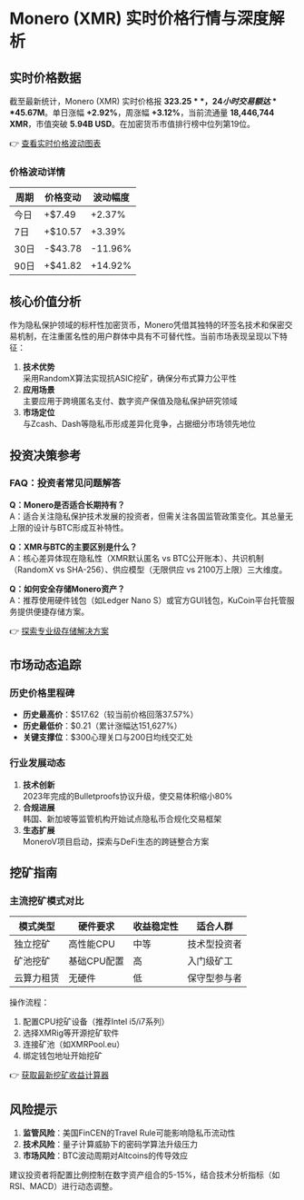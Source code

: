 # Monero (XMR) 实时价格行情与深度解析

## 实时价格数据
截至最新统计，Monero (XMR) 实时价格报 **$323.25**，24小时交易额达 **$45.67M**。单日涨幅 **+2.92%**，周涨幅 **+3.12%**，当前流通量 **18,446,744 XMR**，市值突破 **5.94B USD**。在加密货币市值排行榜中位列第19位。

👉 [查看实时价格波动图表](https://bit.ly/okx_welcome)

### 价格波动详情
| 周期       | 价格变动  | 波动幅度  |
|------------|-----------|-----------|
| 今日       | +$7.49    | +2.37%    |
| 7日        | +$10.57   | +3.39%    |
| 30日       | -$43.78   | -11.96%   |
| 90日       | +$41.82   | +14.92%   |

## 核心价值分析
作为隐私保护领域的标杆性加密货币，Monero凭借其独特的环签名技术和保密交易机制，在注重匿名性的用户群体中具有不可替代性。当前市场表现呈现以下特征：

1. **技术优势**  
   采用RandomX算法实现抗ASIC挖矿，确保分布式算力公平性  
2. **应用场景**  
   主要应用于跨境匿名支付、数字资产保值及隐私保护研究领域  
3. **市场定位**  
   与Zcash、Dash等隐私币形成差异化竞争，占据细分市场领先地位

## 投资决策参考
### FAQ：投资者常见问题解答
**Q：Monero是否适合长期持有？**  
A：适合关注隐私保护技术发展的投资者，但需关注各国监管政策变化。其总量无上限的设计与BTC形成互补特性。

**Q：XMR与BTC的主要区别是什么？**  
A：核心差异体现在隐私性（XMR默认匿名 vs BTC公开账本）、共识机制（RandomX vs SHA-256）、供应模型（无限供应 vs 2100万上限）三大维度。

**Q：如何安全存储Monero资产？**  
A：推荐使用硬件钱包（如Ledger Nano S）或官方GUI钱包，KuCoin平台托管服务提供便捷存储方案。

👉 [探索专业级存储解决方案](https://bit.ly/okx_welcome)

## 市场动态追踪
### 历史价格里程碑
- **历史最高价**：$517.62（较当前价格回落37.57%）  
- **历史最低价**：$0.21（累计涨幅达151,627%）  
- **关键支撑位**：$300心理关口与200日均线交汇处  

### 行业发展动态
1. **技术创新**  
   2023年完成的Bulletproofs协议升级，使交易体积缩小80%  
2. **合规进展**  
   韩国、新加坡等监管机构开始试点隐私币合规化交易框架  
3. **生态扩展**  
   MoneroV项目启动，探索与DeFi生态的跨链整合方案  

## 挖矿指南
### 主流挖矿模式对比
| 模式类型   | 硬件要求 | 收益稳定性 | 适合人群          |
|------------|----------|------------|-------------------|
| 独立挖矿   | 高性能CPU | 中等       | 技术型投资者      |
| 矿池挖矿   | 基础CPU配置 | 高         | 入门级矿工        |
| 云算力租赁 | 无硬件   | 低         | 保守型参与者      |

操作流程：
1. 配置CPU挖矿设备（推荐Intel i5/i7系列）  
2. 选择XMRig等开源挖矿软件  
3. 连接矿池（如XMRPool.eu）  
4. 绑定钱包地址开始挖矿  

👉 [获取最新挖矿收益计算器](https://bit.ly/okx_welcome)

## 风险提示
1. **监管风险**：美国FinCEN的Travel Rule可能影响隐私币流动性  
2. **技术风险**：量子计算威胁下的密码学算法升级压力  
3. **市场风险**：BTC波动周期对Altcoins的传导效应  

建议投资者将配置比例控制在数字资产组合的5-15%，结合技术分析指标（如RSI、MACD）进行动态调整。